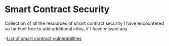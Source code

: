 # Smart Contract Security 

Collection of all the resources of smart contract security I have encountered so far.Feel free to add additional infos, if I have missed any.

-[List of smart contract vulnerabilities](https://github.com/runtimeverification/verified-smart-contracts/wiki/List-of-Security-Vulnerabilities)
